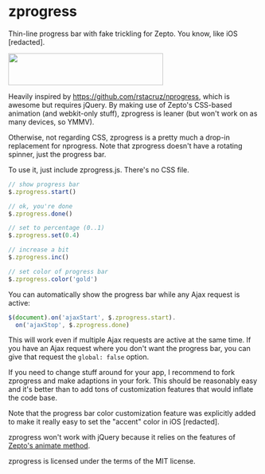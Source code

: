 zprogress
=========

Thin-line progress bar with fake trickling for Zepto. You know, like iOS [redacted].

<img src="http://f.cl.ly/items/451l3d3c1y2s2P1z380U/zprogress.gif" width="311" height="64">

Heavily inspired by https://github.com/rstacruz/nprogress, which is awesome
but requires jQuery. By making use of Zepto's CSS-based animation
(and webkit-only stuff), zprogress is leaner (but won't work on as
many devices, so YMMV).

Otherwise, not regarding CSS, zprogress is a pretty much a drop-in
replacement for nprogress. Note that zprogress doesn't have a rotating
spinner, just the progress bar.

To use it, just include zprogress.js. There's no CSS file.

```javascript
// show progress bar
$.zprogress.start()

// ok, you're done
$.zprogress.done()

// set to percentage (0..1)
$.zprogress.set(0.4)

// increase a bit
$.zprogress.inc()

// set color of progress bar
$.zprogress.color('gold')
```

You can automatically show the progress bar while any Ajax request is active:

```javascript
$(document).on('ajaxStart', $.zprogress.start).
  on('ajaxStop', $.zprogress.done)
```

This will work even if multiple Ajax requests are active at the same time.
If you have an Ajax request where you don't want the progress bar, you can give
that request the `global: false` option.

If you need to change stuff around for your app, I recommend to fork zprogress and
make adaptions in your fork. This should be reasonably easy and it's better than
to add tons of customization features that would inflate the code base.

Note that the progress bar color customization feature was explicitly added to
make it really easy to set the "accent" color in iOS [redacted].

zprogress won't work with jQuery because it relies on the features of
[Zepto's animate method](http://zeptojs.com/#animate).

zprogress is licensed under the terms of the MIT license.

